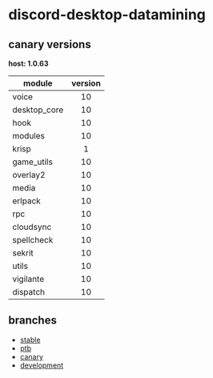 # discord-desktop-datamining

## canary versions

**host: 1.0.63**

| module | version |
| ------ | :-----: |
| voice | 10 |
| desktop_core | 10 |
| hook | 10 |
| modules | 10 |
| krisp | 1 |
| game_utils | 10 |
| overlay2 | 10 |
| media | 10 |
| erlpack | 10 |
| rpc | 10 |
| cloudsync | 10 |
| spellcheck | 10 |
| sekrit | 10 |
| utils | 10 |
| vigilante | 10 |
| dispatch | 10 |

## branches

- [stable](https://github.com/OpenAsar/discord-desktop-datamining/tree/stable)
- [ptb](https://github.com/OpenAsar/discord-desktop-datamining/tree/ptb)
- [canary](https://github.com/OpenAsar/discord-desktop-datamining/tree/canary)
- [development](https://github.com/OpenAsar/discord-desktop-datamining/tree/development)